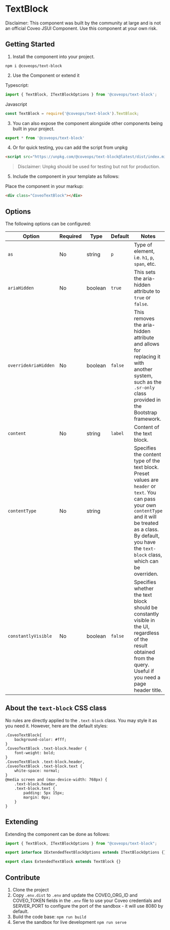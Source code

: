 # TextBlock

Disclaimer: This component was built by the community at large and is not an official Coveo JSUI Component. Use this component at your own risk.

## Getting Started

1. Install the component into your project.

```
npm i @coveops/text-block
```

2. Use the Component or extend it

Typescript:

```javascript
import { TextBlock, ITextBlockOptions } from '@coveops/text-block';
```

Javascript

```javascript
const TextBlock = require('@coveops/text-block').TextBlock;
```

3. You can also expose the component alongside other components being built in your project.

```javascript
export * from '@coveops/text-block'
```

4. Or for quick testing, you can add the script from unpkg

```html
<script src="https://unpkg.com/@coveops/text-block@latest/dist/index.min.js"></script>
```

> Disclaimer: Unpkg should be used for testing but not for production.

5. Include the component in your template as follows:

Place the component in your markup:

```html
<div class="CoveoTextBlock"></div>
```

## Options

The following options can be configured:

| Option | Required | Type | Default | Notes |
| --- | --- | --- | --- | --- |
| `as` | No | string | `p` | Type of element, i.e. `h1`, `p`, `span`, etc. |
| `ariaHidden` | No | boolean | `true` | This sets the aria-hidden attribute to `true` or `false`. |
| `overrideAriaHidden` | No | boolean | `false` | This removes the aria-hidden attribute and allows for replacing it with another system, such as the `.sr-only` class provided in the Bootstrap framework.  |
| `content` | No | string | `label` | Content of the text block. |
| `contentType` | No | string |  | Specifies the content type of the text block. Preset values are `header` or `text`. You can pass your own `contentType` and it will be treated as a class. By default, you have the `text-block` class, which can be overriden. |
| `constantlyVisible` | No | boolean | `false` | Specifies whether the text block should be constantly visible in the UI, regardless of the result obtained from the query. Useful if you need a page header title. |

## About the `text-block` CSS class

No rules are directly applied to the `.text-block` class. You may style it as you need it. However, here are the default styles:

```
.CoveoTextBlock{
    background-color: #fff;
}
.CoveoTextBlock .text-block.header {
    font-weight: bold;
}
.CoveoTextBlock .text-block.header,
.CoveoTextBlock .text-block.text {
    white-space: normal;
}
@media screen and (max-device-width: 768px) {
    .text-block.header,
    .text-block.text {
        padding: 5px 15px;
        margin: 0px;
    }
}
```

## Extending

Extending the component can be done as follows:

```javascript
import { TextBlock, ITextBlockOptions } from "@coveops/text-block";

export interface IExtendedTextBlockOptions extends ITextBlockOptions {}

export class ExtendedTextBlock extends TextBlock {}
```

## Contribute

1. Clone the project
2. Copy `.env.dist` to `.env` and update the COVEO_ORG_ID and COVEO_TOKEN fields in the `.env` file to use your Coveo credentials and SERVER_PORT to configure the port of the sandbox - it will use 8080 by default.
3. Build the code base: `npm run build`
4. Serve the sandbox for live development `npm run serve`
